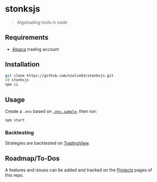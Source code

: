 # stonksjs

> Algotrading tools in node

## Requirements

- [Alpaca](https://alpaca.markets/docs/get-started-with-alpaca/) trading account

## Installation

```bash
git clone https://github.com/nielse63/stonksjs.git
cd stonksjs
npm ci
```

## Usage

Create a `.env` based on [`.env.sample`]('.env.sample), then run:

```bash
npm start
```

### Backtesting

Strategies are backtested on [TradingView](https://www.tradingview.com/chart/APPS/DDEbDFFu-EMA-Crossover-Backtest/).

## Roadmap/To-Dos

A features and issues can be added and tracked on the [Projects](https://github.com/nielse63/stonks/projects) pages of this repo.
